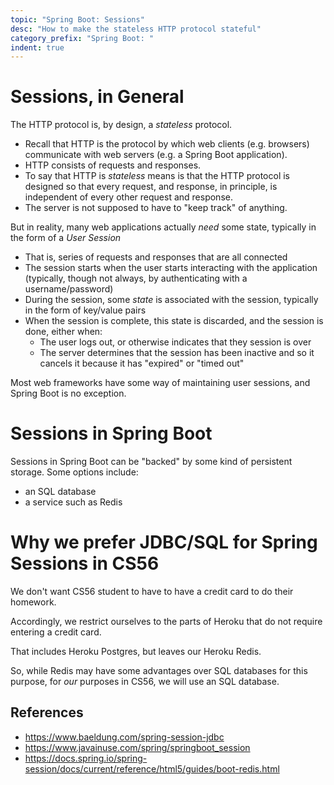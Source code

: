 ```yaml
---
topic: "Spring Boot: Sessions"
desc: "How to make the stateless HTTP protocol stateful"
category_prefix: "Spring Boot: "
indent: true
---
```


# Sessions, in General 

The HTTP protocol is, by design, a *stateless* protocol.
* Recall that HTTP is the protocol by which web clients (e.g. browsers) communicate with web servers (e.g. a Spring Boot application).
* HTTP consists of requests and responses.
* To say that HTTP is *stateless*  means is that the HTTP protocol is designed so that every request, and response, in principle, is independent of every other request and response.  
* The server is not supposed to have to "keep track" of anything.

But in reality, many web applications actually *need* some state, typically in the form of a *User Session*
* That is, series of requests and responses that are all connected
* The session starts when the user starts interacting with the application (typically, though not always, by authenticating with a username/password)
* During the session, some *state* is associated with the session, typically in the form of key/value pairs
* When the session is complete, this state is discarded, and the session is done, either when:
   * The user logs out, or otherwise indicates that they session is over
   * The server determines that the session has been inactive and so it cancels it because it has "expired" or "timed out"
   
Most web frameworks have some way of maintaining user sessions, and Spring Boot is no exception.

# Sessions in Spring Boot

Sessions in Spring Boot can be "backed" by some kind of persistent storage.  Some options include:
* an SQL database
* a service such as Redis

# Why we prefer JDBC/SQL for Spring Sessions in CS56 

We don't want CS56 student to have to have a credit card to do their homework.

Accordingly, we restrict ourselves to the parts of Heroku that do not require entering a credit card.

That includes Heroku Postgres, but leaves our Heroku Redis.

So, while Redis may have some advantages over SQL databases for this purpose, for *our* purposes in CS56, we will use an SQL database.

## References

* <https://www.baeldung.com/spring-session-jdbc>
* <https://www.javainuse.com/spring/springboot_session>
* <https://docs.spring.io/spring-session/docs/current/reference/html5/guides/boot-redis.html>
